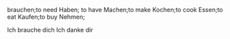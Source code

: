 brauchen;to need
Haben; to have
Machen;to make
Kochen;to cook
Essen;to eat
Kaufen;to buy
Nehmen;


Ich brauche dich
Ich danke dir